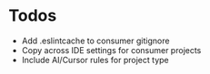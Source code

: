 # Todos

- Add .eslintcache to consumer gitignore
- Copy across IDE settings for consumer projects
- Include AI/Cursor rules for project type
